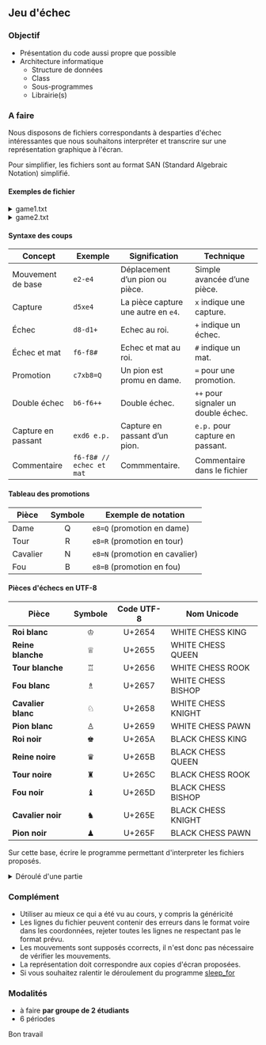 ## Jeu d'échec

### Objectif
- Présentation du code aussi propre que possible
- Architecture informatique
    - Structure de données
    - Class
    - Sous-programmes
    - Librairie(s)

### A faire
Nous disposons de fichiers correspondants à desparties d'échec intéressantes que nous souhaitons interpréter et transcrire sur une représentation graphique à l'écran.

Pour simplifier, les fichiers sont au format SAN (Standard Algebraic Notation) simplifié.

#### Exemples de fichier

<details>
<summary>game1.txt</summary>

~~~
e2-e4
e7-e5
g1-f3
b8-c6
f1-c4
f8-c5
c2-c3
g8-f6
d2-d4
e5xd4    // capture
c3xd4    // capture
c5-b4
b1-c3
d7-d6
e1-g1    // petit roque des blancs
e8-g8    // petit roque des noirs
h2-h3    // empêche Ng4
c8-e6
d1-d3
e6xc4    // capture
d3xc4    // capture
b4xc3    // capture
b2xc3    // capture
d6-d5
c4-c5
d5xe4    // capture
f3xe5    // capture
c6xe5    // capture
d4xe5    // capture
f6xd5    // capture
c5-c4
d5xc3    // capture
a2-a4    // prépare l'attaque à l'aile-dame
c3xe4    // capture
c4xe4    // capture
d8-d1+   // échec avec la dame
f1xd1    // capture de la dame en d1
a7-a5    // pousse le pion pour attaquer
c3-c4    // avance le pion pour bloquer
a8-e8    // la tour se centralise
c1-a3    // le fou prend une meilleure position
e4-c6    // positionnement stratégique du pion
e8-e6    // tour menace sur la 6ème rangée
a3-c5    // le fou contrôle les cases noires
f7-f5    // avance le pion pour libérer la tour
c5-d6    // fou menace la tour et contrôle la diagonale
e6xd6    // capture du fou
e4xd6    // capture de la tour
g7-g6    // crée une structure défensive
d6xc7    // capture, menace la tour en a8
g8-f7    // le roi noir s'active pour protéger
c7xb8=Q  // promotion en dame
f7-e6    // le roi s'approche pour tenter de bloquer
b8-b6+   // échec avec la dame
e6-f7    // le roi s'écarte
b6-f6+   // échec
f7-g8    // le roi fuit
f6-f8#   // mat avec la dame
~~~

</details>

<details>
<summary>game2.txt</summary>

~~~
e2-e4    // Les blancs occupent le centre
e7-e5    // Les noirs répondent symétriquement
g1-f3    // Les blancs attaquent le pion e5
b8-c6    // Les noirs protègent le pion e5
f1-c4    // Les blancs développent le fou et visent la case f7
f8-c5    // Les noirs développent leur fou et attaquent le centre
b1-c3    // Les blancs développent leur cavalier pour renforcer la pression
g8-f6    // Les noirs développent leur cavalier pour attaquer e4
d2-d4    // Les blancs ouvrent le centre
e5-d4    // Les noirs capturent le pion en d4
c3-d5    // Les blancs menacent le fou noir en c5 et la case f7
d4-d3    // Les noirs avancent leur pion pour attaquer la dame blanche
c1-g5    // Les blancs développent leur fou et attaquent le cavalier f6
d3-c2    // Les noirs capturent le pion et attaquent la dame blanche
d1-c2    // La dame blanche capture le pion noir en c2
h7-h6    // Les noirs menacent le fou blanc en g5
g5-f6    // Le fou blanc capture le cavalier noir en f6
g7xf6    // Le pion noir capture le fou blanc (capture)
c4xf7+   // Le fou blanc capture le pion f7 et donne échec au roi noir (capture et échec)
e1-g1    // Les blancs réalisent un petit roque pour sécuriser leur roi (petit roque)
c2-c1=Q  // Le pion noir se promeut en dame sur c1 (promotion en dame)
f3xe5+   // Le cavalier blanc capture le pion en e5 et donne échec au roi noir (capture et échec)
c1xf1+   // La dame noire capture la tour blanche en f1 et donne échec au roi blanc (capture et échec)
g1xf1    // Le roi blanc capture la dame noire en f1
f8xf1#   // La tour noire capture la tour blanche en f1 et donne échec et mat (capture et mat)
~~~

</details>

#### Syntaxe des coups

| **Concept**        | **Exemple**              | **Signification**                   | **Technique**                       |
|--------------------|--------------------------|-------------------------------------|-------------------------------------|
| Mouvement de base  | `e2-e4`                  | Déplacement d’un pion ou pièce.     | Simple avancée d’une pièce.         |
| Capture            | `d5xe4`                  | La pièce capture une autre en `e4`. | `x` indique une capture.            |
| Échec              | `d8-d1+`                 | Echec au roi.                       | `+` indique un échec.               |
| Échec et mat       | `f6-f8#`                 | Echec et mat au roi.                | `#` indique un mat.                 |
| Promotion          | `c7xb8=Q`                | Un pion est promu en dame.          | `=` pour une promotion.             |
| Double échec       | `b6-f6++`                | Double échec.                       | `++` pour signaler un double échec. |
| Capture en passant | `exd6 e.p.`              | Capture en passant d’un pion.       | `e.p.` pour capture en passant.     |
| Commentaire        | `f6-f8# // echec et mat` | Commmentaire.                       | Commentaire dans le fichier         |

#### Tableau des promotions

| **Pièce**  | **Symbole** | **Exemple de notation**           |
|------------|:-----------:|-----------------------------------|
| Dame       | Q           | `e8=Q` (promotion en dame)        |
| Tour       | R           | `e8=R` (promotion en tour)        |
| Cavalier   | N           | `e8=N` (promotion en cavalier)    |
| Fou        | B           | `e8=B` (promotion en fou)         |


#### Pièces d'échecs en UTF-8

| **Pièce**            | **Symbole** | **Code UTF-8**  | **Nom Unicode**            |
|----------------------|:-----------:|:---------------:|----------------------------|
| **Roi blanc**        | ♔           | U+2654          | WHITE CHESS KING           |
| **Reine blanche**    | ♕           | U+2655          | WHITE CHESS QUEEN          |
| **Tour blanche**     | ♖           | U+2656          | WHITE CHESS ROOK           |
| **Fou blanc**        | ♗           | U+2657          | WHITE CHESS BISHOP         |
| **Cavalier blanc**   | ♘           | U+2658          | WHITE CHESS KNIGHT         |
| **Pion blanc**       | ♙           | U+2659          | WHITE CHESS PAWN           |
| **Roi noir**         | ♚           | U+265A          | BLACK CHESS KING           |
| **Reine noire**      | ♛           | U+265B          | BLACK CHESS QUEEN          |
| **Tour noire**       | ♜           | U+265C          | BLACK CHESS ROOK           |
| **Fou noir**         | ♝           | U+265D          | BLACK CHESS BISHOP         |
| **Cavalier noir**    | ♞           | U+265E          | BLACK CHESS KNIGHT         |
| **Pion noir**        | ♟           | U+265F          | BLACK CHESS PAWN           |


Sur cette base, écrire le programme permettant d'interpreter les fichiers proposés.

<details>
<summary>Déroulé d'une partie</summary>

~~~
Ce programme ...

  A B C D E F G H
8 ♜ ♞ ♝ ♛ ♚ ♝ ♞ ♜
7 ♟ ♟ ♟ ♟ ♟ ♟ ♟ ♟
6 . . . . . . . .
5 . . . . . . . .
4 . . . . . . . .
3 . . . . . . . .
2 ♙ ♙ ♙ ♙ ♙ ♙ ♙ ♙
1 ♖ ♘ ♗ ♕ ♔ ♗ ♘ ♖

  A B C D E F G H
8 ♜ ♞ ♝ ♛ ♚ ♝ ♞ ♜
7 ♟ ♟ ♟ ♟ ♟ ♟ ♟ ♟
6 . . . . . . . .
5 . . . . . . . .
4 . . . . ♙ . . .
3 . . . . . . . .
2 ♙ ♙ ♙ ♙ . ♙ ♙ ♙
1 ♖ ♘ ♗ ♕ ♔ ♗ ♘ ♖



  A B C D E F G H
8 ♜ ♞ ♝ ♛ ♚ ♝ ♞ ♜
7 ♟ ♟ ♟ ♟ . ♟ ♟ ♟
6 . . . . . . . .
5 . . . . ♟ . . .
4 . . . . ♙ . . .
3 . . . . . . . .
2 ♙ ♙ ♙ ♙ . ♙ ♙ ♙
1 ♖ ♘ ♗ ♕ ♔ ♗ ♘ ♖



  A B C D E F G H
8 ♜ ♞ ♝ ♛ ♚ ♝ ♞ ♜
7 ♟ ♟ ♟ ♟ . ♟ ♟ ♟
6 . . . . . . . .
5 . . . . ♟ . . .
4 . . . . ♙ . . .
3 . . . . . ♘ . .
2 ♙ ♙ ♙ ♙ . ♙ ♙ ♙
1 ♖ ♘ ♗ ♕ ♔ ♗ . ♖



  A B C D E F G H
8 ♜ . ♝ ♛ ♚ ♝ ♞ ♜
7 ♟ ♟ ♟ ♟ . ♟ ♟ ♟
6 . . ♞ . . . . .
5 . . . . ♟ . . .
4 . . . . ♙ . . .
3 . . . . . ♘ . .
2 ♙ ♙ ♙ ♙ . ♙ ♙ ♙
1 ♖ ♘ ♗ ♕ ♔ ♗ . ♖



  A B C D E F G H
8 ♜ . ♝ ♛ ♚ ♝ ♞ ♜
7 ♟ ♟ ♟ ♟ . ♟ ♟ ♟
6 . . ♞ . . . . .
5 . . . . ♟ . . .
4 . . ♗ . ♙ . . .
3 . . . . . ♘ . .
2 ♙ ♙ ♙ ♙ . ♙ ♙ ♙
1 ♖ ♘ ♗ ♕ ♔ . . ♖



  A B C D E F G H
8 ♜ . ♝ ♛ ♚ . ♞ ♜
7 ♟ ♟ ♟ ♟ . ♟ ♟ ♟
6 . . ♞ . . . . .
5 . . ♝ . ♟ . . .
4 . . ♗ . ♙ . . .
3 . . . . . ♘ . .
2 ♙ ♙ ♙ ♙ . ♙ ♙ ♙
1 ♖ ♘ ♗ ♕ ♔ . . ♖



  A B C D E F G H
8 ♜ . ♝ ♛ ♚ . ♞ ♜
7 ♟ ♟ ♟ ♟ . ♟ ♟ ♟
6 . . ♞ . . . . .
5 . . ♝ . ♟ . . .
4 . . ♗ . ♙ . . .
3 . . ♙ . . ♘ . .
2 ♙ ♙ . ♙ . ♙ ♙ ♙
1 ♖ ♘ ♗ ♕ ♔ . . ♖



  A B C D E F G H
8 ♜ . ♝ ♛ ♚ . . ♜
7 ♟ ♟ ♟ ♟ . ♟ ♟ ♟
6 . . ♞ . . ♞ . .
5 . . ♝ . ♟ . . .
4 . . ♗ . ♙ . . .
3 . . ♙ . . ♘ . .
2 ♙ ♙ . ♙ . ♙ ♙ ♙
1 ♖ ♘ ♗ ♕ ♔ . . ♖



  A B C D E F G H
8 ♜ . ♝ ♛ ♚ . . ♜
7 ♟ ♟ ♟ ♟ . ♟ ♟ ♟
6 . . ♞ . . ♞ . .
5 . . ♝ . ♟ . . .
4 . . ♗ ♙ ♙ . . .
3 . . ♙ . . ♘ . .
2 ♙ ♙ . . . ♙ ♙ ♙
1 ♖ ♘ ♗ ♕ ♔ . . ♖



  A B C D E F G H
8 ♜ . ♝ ♛ ♚ . . ♜
7 ♟ ♟ ♟ ♟ . ♟ ♟ ♟
6 . . ♞ . . ♞ . .
5 . . ♝ . . . . .
4 . . ♗ ♟ ♙ . . .
3 . . ♙ . . ♘ . .
2 ♙ ♙ . . . ♙ ♙ ♙
1 ♖ ♘ ♗ ♕ ♔ . . ♖

capture


  A B C D E F G H
8 ♜ . ♝ ♛ ♚ . . ♜
7 ♟ ♟ ♟ ♟ . ♟ ♟ ♟
6 . . ♞ . . ♞ . .
5 . . ♝ . . . . .
4 . . ♗ ♙ ♙ . . .
3 . . . . . ♘ . .
2 ♙ ♙ . . . ♙ ♙ ♙
1 ♖ ♘ ♗ ♕ ♔ . . ♖

capture


  A B C D E F G H
8 ♜ . ♝ ♛ ♚ . . ♜
7 ♟ ♟ ♟ ♟ . ♟ ♟ ♟
6 . . ♞ . . ♞ . .
5 . . . . . . . .
4 . ♝ ♗ ♙ ♙ . . .
3 . . . . . ♘ . .
2 ♙ ♙ . . . ♙ ♙ ♙
1 ♖ ♘ ♗ ♕ ♔ . . ♖



  A B C D E F G H
8 ♜ . ♝ ♛ ♚ . . ♜
7 ♟ ♟ ♟ ♟ . ♟ ♟ ♟
6 . . ♞ . . ♞ . .
5 . . . . . . . .
4 . ♝ ♗ ♙ ♙ . . .
3 . . ♘ . . ♘ . .
2 ♙ ♙ . . . ♙ ♙ ♙
1 ♖ . ♗ ♕ ♔ . . ♖



  A B C D E F G H
8 ♜ . ♝ ♛ ♚ . . ♜
7 ♟ ♟ ♟ . . ♟ ♟ ♟
6 . . ♞ ♟ . ♞ . .
5 . . . . . . . .
4 . ♝ ♗ ♙ ♙ . . .
3 . . ♘ . . ♘ . .
2 ♙ ♙ . . . ♙ ♙ ♙
1 ♖ . ♗ ♕ ♔ . . ♖



  A B C D E F G H
8 ♜ . ♝ ♛ ♚ . . ♜
7 ♟ ♟ ♟ . . ♟ ♟ ♟
6 . . ♞ ♟ . ♞ . .
5 . . . . . . . .
4 . ♝ ♗ ♙ ♙ . . .
3 . . ♘ . . ♘ . .
2 ♙ ♙ . . . ♙ ♙ ♙
1 ♖ . ♗ ♕ . . ♔ ♖

petit roque des blancs


  A B C D E F G H
8 ♜ . ♝ ♛ . . ♚ ♜
7 ♟ ♟ ♟ . . ♟ ♟ ♟
6 . . ♞ ♟ . ♞ . .
5 . . . . . . . .
4 . ♝ ♗ ♙ ♙ . . .
3 . . ♘ . . ♘ . .
2 ♙ ♙ . . . ♙ ♙ ♙
1 ♖ . ♗ ♕ . . ♔ ♖

petit roque des noirs


  A B C D E F G H
8 ♜ . ♝ ♛ . . ♚ ♜
7 ♟ ♟ ♟ . . ♟ ♟ ♟
6 . . ♞ ♟ . ♞ . .
5 . . . . . . . .
4 . ♝ ♗ ♙ ♙ . . .
3 . . ♘ . . ♘ . ♙
2 ♙ ♙ . . . ♙ ♙ .
1 ♖ . ♗ ♕ . . ♔ ♖

empêche Ng4


  A B C D E F G H
8 ♜ . . ♛ . . ♚ ♜
7 ♟ ♟ ♟ . . ♟ ♟ ♟
6 . . ♞ ♟ ♝ ♞ . .
5 . . . . . . . .
4 . ♝ ♗ ♙ ♙ . . .
3 . . ♘ . . ♘ . ♙
2 ♙ ♙ . . . ♙ ♙ .
1 ♖ . ♗ ♕ . . ♔ ♖



  A B C D E F G H
8 ♜ . . ♛ . . ♚ ♜
7 ♟ ♟ ♟ . . ♟ ♟ ♟
6 . . ♞ ♟ ♝ ♞ . .
5 . . . . . . . .
4 . ♝ ♗ ♙ ♙ . . .
3 . . ♘ ♕ . ♘ . ♙
2 ♙ ♙ . . . ♙ ♙ .
1 ♖ . ♗ . . . ♔ ♖



  A B C D E F G H
8 ♜ . . ♛ . . ♚ ♜
7 ♟ ♟ ♟ . . ♟ ♟ ♟
6 . . ♞ ♟ . ♞ . .
5 . . . . . . . .
4 . ♝ ♝ ♙ ♙ . . .
3 . . ♘ ♕ . ♘ . ♙
2 ♙ ♙ . . . ♙ ♙ .
1 ♖ . ♗ . . . ♔ ♖

capture


  A B C D E F G H
8 ♜ . . ♛ . . ♚ ♜
7 ♟ ♟ ♟ . . ♟ ♟ ♟
6 . . ♞ ♟ . ♞ . .
5 . . . . . . . .
4 . ♝ ♕ ♙ ♙ . . .
3 . . ♘ . . ♘ . ♙
2 ♙ ♙ . . . ♙ ♙ .
1 ♖ . ♗ . . . ♔ ♖

capture


  A B C D E F G H
8 ♜ . . ♛ . . ♚ ♜
7 ♟ ♟ ♟ . . ♟ ♟ ♟
6 . . ♞ ♟ . ♞ . .
5 . . . . . . . .
4 . . ♕ ♙ ♙ . . .
3 . . ♝ . . ♘ . ♙
2 ♙ ♙ . . . ♙ ♙ .
1 ♖ . ♗ . . . ♔ ♖

capture


  A B C D E F G H
8 ♜ . . ♛ . . ♚ ♜
7 ♟ ♟ ♟ . . ♟ ♟ ♟
6 . . ♞ ♟ . ♞ . .
5 . . . . . . . .
4 . . ♕ ♙ ♙ . . .
3 . . ♙ . . ♘ . ♙
2 ♙ . . . . ♙ ♙ .
1 ♖ . ♗ . . . ♔ ♖

capture


  A B C D E F G H
8 ♜ . . ♛ . . ♚ ♜
7 ♟ ♟ ♟ . . ♟ ♟ ♟
6 . . ♞ . . ♞ . .
5 . . . ♟ . . . .
4 . . ♕ ♙ ♙ . . .
3 . . ♙ . . ♘ . ♙
2 ♙ . . . . ♙ ♙ .
1 ♖ . ♗ . . . ♔ ♖



  A B C D E F G H
8 ♜ . . ♛ . . ♚ ♜
7 ♟ ♟ ♟ . . ♟ ♟ ♟
6 . . ♞ . . ♞ . .
5 . . ♕ ♟ . . . .
4 . . . ♙ ♙ . . .
3 . . ♙ . . ♘ . ♙
2 ♙ . . . . ♙ ♙ .
1 ♖ . ♗ . . . ♔ ♖



  A B C D E F G H
8 ♜ . . ♛ . . ♚ ♜
7 ♟ ♟ ♟ . . ♟ ♟ ♟
6 . . ♞ . . ♞ . .
5 . . ♕ . . . . .
4 . . . ♙ ♟ . . .
3 . . ♙ . . ♘ . ♙
2 ♙ . . . . ♙ ♙ .
1 ♖ . ♗ . . . ♔ ♖

capture


  A B C D E F G H
8 ♜ . . ♛ . . ♚ ♜
7 ♟ ♟ ♟ . . ♟ ♟ ♟
6 . . ♞ . . ♞ . .
5 . . ♕ . ♘ . . .
4 . . . ♙ ♟ . . .
3 . . ♙ . . . . ♙
2 ♙ . . . . ♙ ♙ .
1 ♖ . ♗ . . . ♔ ♖

capture


  A B C D E F G H
8 ♜ . . ♛ . . ♚ ♜
7 ♟ ♟ ♟ . . ♟ ♟ ♟
6 . . . . . ♞ . .
5 . . ♕ . ♞ . . .
4 . . . ♙ ♟ . . .
3 . . ♙ . . . . ♙
2 ♙ . . . . ♙ ♙ .
1 ♖ . ♗ . . . ♔ ♖

capture


  A B C D E F G H
8 ♜ . . ♛ . . ♚ ♜
7 ♟ ♟ ♟ . . ♟ ♟ ♟
6 . . . . . ♞ . .
5 . . ♕ . ♙ . . .
4 . . . . ♟ . . .
3 . . ♙ . . . . ♙
2 ♙ . . . . ♙ ♙ .
1 ♖ . ♗ . . . ♔ ♖

capture


  A B C D E F G H
8 ♜ . . ♛ . . ♚ ♜
7 ♟ ♟ ♟ . . ♟ ♟ ♟
6 . . . . . . . .
5 . . ♕ ♞ ♙ . . .
4 . . . . ♟ . . .
3 . . ♙ . . . . ♙
2 ♙ . . . . ♙ ♙ .
1 ♖ . ♗ . . . ♔ ♖

capture


  A B C D E F G H
8 ♜ . . ♛ . . ♚ ♜
7 ♟ ♟ ♟ . . ♟ ♟ ♟
6 . . . . . . . .
5 . . . ♞ ♙ . . .
4 . . ♕ . ♟ . . .
3 . . ♙ . . . . ♙
2 ♙ . . . . ♙ ♙ .
1 ♖ . ♗ . . . ♔ ♖



  A B C D E F G H
8 ♜ . . ♛ . . ♚ ♜
7 ♟ ♟ ♟ . . ♟ ♟ ♟
6 . . . . . . . .
5 . . . . ♙ . . .
4 . . ♕ . ♟ . . .
3 . . ♞ . . . . ♙
2 ♙ . . . . ♙ ♙ .
1 ♖ . ♗ . . . ♔ ♖

capture


  A B C D E F G H
8 ♜ . . ♛ . . ♚ ♜
7 ♟ ♟ ♟ . . ♟ ♟ ♟
6 . . . . . . . .
5 . . . . ♙ . . .
4 ♙ . ♕ . ♟ . . .
3 . . ♞ . . . . ♙
2 . . . . . ♙ ♙ .
1 ♖ . ♗ . . . ♔ ♖

prépare l'attaque à l'aile-dame


  A B C D E F G H
8 ♜ . . ♛ . . ♚ ♜
7 ♟ ♟ ♟ . . ♟ ♟ ♟
6 . . . . . . . .
5 . . . . ♙ . . .
4 ♙ . ♕ . ♞ . . .
3 . . . . . . . ♙
2 . . . . . ♙ ♙ .
1 ♖ . ♗ . . . ♔ ♖

capture


  A B C D E F G H
8 ♜ . . ♛ . . ♚ ♜
7 ♟ ♟ ♟ . . ♟ ♟ ♟
6 . . . . . . . .
5 . . . . ♙ . . .
4 ♙ . . . ♕ . . .
3 . . . . . . . ♙
2 . . . . . ♙ ♙ .
1 ♖ . ♗ . . . ♔ ♖

capture


  A B C D E F G H
8 ♜ . . . . . ♚ ♜
7 ♟ ♟ ♟ . . ♟ ♟ ♟
6 . . . . . . . .
5 . . . . ♙ . . .
4 ♙ . . . ♕ . . .
3 . . . . . . . ♙
2 . . . . . ♙ ♙ .
1 ♖ . ♗ ♛ . . ♔ ♖

échec avec la dame


  A B C D E F G H
8 ♜ . . . . . ♚ ♜
7 ♟ ♟ ♟ . . ♟ ♟ ♟
6 . . . . . . . .
5 . . . . ♙ . . .
4 ♙ . . . ♕ . . .
3 . . . . . . . ♙
2 . . . . . ♙ ♙ .
1 ♖ . ♗ . . . ♔ ♖

capture de la dame en d1


  A B C D E F G H
8 ♜ . . . . . ♚ ♜
7 . ♟ ♟ . . ♟ ♟ ♟
6 . . . . . . . .
5 ♟ . . . ♙ . . .
4 ♙ . . . ♕ . . .
3 . . . . . . . ♙
2 . . . . . ♙ ♙ .
1 ♖ . ♗ . . . ♔ ♖

pousse le pion pour attaquer


  A B C D E F G H
8 ♜ . . . . . ♚ ♜
7 . ♟ ♟ . . ♟ ♟ ♟
6 . . . . . . . .
5 ♟ . . . ♙ . . .
4 ♙ . . . ♕ . . .
3 . . . . . . . ♙
2 . . . . . ♙ ♙ .
1 ♖ . ♗ . . . ♔ ♖

avance le pion pour bloquer


  A B C D E F G H
8 . . . . ♜ . ♚ ♜
7 . ♟ ♟ . . ♟ ♟ ♟
6 . . . . . . . .
5 ♟ . . . ♙ . . .
4 ♙ . . . ♕ . . .
3 . . . . . . . ♙
2 . . . . . ♙ ♙ .
1 ♖ . ♗ . . . ♔ ♖

la tour se centralise


  A B C D E F G H
8 . . . . ♜ . ♚ ♜
7 . ♟ ♟ . . ♟ ♟ ♟
6 . . . . . . . .
5 ♟ . . . ♙ . . .
4 ♙ . . . ♕ . . .
3 ♗ . . . . . . ♙
2 . . . . . ♙ ♙ .
1 ♖ . . . . . ♔ ♖

le fou prend une meilleure position


  A B C D E F G H
8 . . . . ♜ . ♚ ♜
7 . ♟ ♟ . . ♟ ♟ ♟
6 . . ♕ . . . . .
5 ♟ . . . ♙ . . .
4 ♙ . . . . . . .
3 ♗ . . . . . . ♙
2 . . . . . ♙ ♙ .
1 ♖ . . . . . ♔ ♖

positionnement stratégique du pion


  A B C D E F G H
8 . . . . . . ♚ ♜
7 . ♟ ♟ . . ♟ ♟ ♟
6 . . ♕ . ♜ . . .
5 ♟ . . . ♙ . . .
4 ♙ . . . . . . .
3 ♗ . . . . . . ♙
2 . . . . . ♙ ♙ .
1 ♖ . . . . . ♔ ♖

tour menace sur la 6ème rangée


  A B C D E F G H
8 . . . . . . ♚ ♜
7 . ♟ ♟ . . ♟ ♟ ♟
6 . . ♕ . ♜ . . .
5 ♟ . ♗ . ♙ . . .
4 ♙ . . . . . . .
3 . . . . . . . ♙
2 . . . . . ♙ ♙ .
1 ♖ . . . . . ♔ ♖

le fou contrôle les cases noires


  A B C D E F G H
8 . . . . . . ♚ ♜
7 . ♟ ♟ . . . ♟ ♟
6 . . ♕ . ♜ . . .
5 ♟ . ♗ . ♙ ♟ . .
4 ♙ . . . . . . .
3 . . . . . . . ♙
2 . . . . . ♙ ♙ .
1 ♖ . . . . . ♔ ♖

avance le pion pour libérer la tour


  A B C D E F G H
8 . . . . . . ♚ ♜
7 . ♟ ♟ . . . ♟ ♟
6 . . ♕ ♗ ♜ . . .
5 ♟ . . . ♙ ♟ . .
4 ♙ . . . . . . .
3 . . . . . . . ♙
2 . . . . . ♙ ♙ .
1 ♖ . . . . . ♔ ♖

fou menace la tour et contrôle la diagonale


  A B C D E F G H
8 . . . . . . ♚ ♜
7 . ♟ ♟ . . . ♟ ♟
6 . . ♕ ♜ . . . .
5 ♟ . . . ♙ ♟ . .
4 ♙ . . . . . . .
3 . . . . . . . ♙
2 . . . . . ♙ ♙ .
1 ♖ . . . . . ♔ ♖

capture du fou


  A B C D E F G H
8 . . . . . . ♚ ♜
7 . ♟ ♟ . . . ♟ ♟
6 . . ♕ . . . . .
5 ♟ . . . ♙ ♟ . .
4 ♙ . . . . . . .
3 . . . . . . . ♙
2 . . . . . ♙ ♙ .
1 ♖ . . . . . ♔ ♖

capture de la tour


  A B C D E F G H
8 . . . . . . ♚ ♜
7 . ♟ ♟ . . . . ♟
6 . . ♕ . . . ♟ .
5 ♟ . . . ♙ ♟ . .
4 ♙ . . . . . . .
3 . . . . . . . ♙
2 . . . . . ♙ ♙ .
1 ♖ . . . . . ♔ ♖

crée une structure défensive


  A B C D E F G H
8 . . . . . . ♚ ♜
7 . ♟ . . . . . ♟
6 . . ♕ . . . ♟ .
5 ♟ . . . ♙ ♟ . .
4 ♙ . . . . . . .
3 . . . . . . . ♙
2 . . . . . ♙ ♙ .
1 ♖ . . . . . ♔ ♖

capture, menace la tour en a8


  A B C D E F G H
8 . . . . . . . ♜
7 . ♟ . . . ♚ . ♟
6 . . ♕ . . . ♟ .
5 ♟ . . . ♙ ♟ . .
4 ♙ . . . . . . .
3 . . . . . . . ♙
2 . . . . . ♙ ♙ .
1 ♖ . . . . . ♔ ♖

le roi noir s'active pour protéger


  A B C D E F G H
8 . ♗ . . . . . ♜
7 . ♟ . . . ♚ . ♟
6 . . ♕ . . . ♟ .
5 ♟ . . . ♙ ♟ . .
4 ♙ . . . . . . .
3 . . . . . . . ♙
2 . . . . . ♙ ♙ .
1 ♖ . . . . . ♔ ♖

promotion en dame


  A B C D E F G H
8 . ♗ . . . . . ♜
7 . ♟ . . . . . ♟
6 . . ♕ . ♚ . ♟ .
5 ♟ . . . ♙ ♟ . .
4 ♙ . . . . . . .
3 . . . . . . . ♙
2 . . . . . ♙ ♙ .
1 ♖ . . . . . ♔ ♖

le roi s'approche pour tenter de bloquer


  A B C D E F G H
8 . . . . . . . ♜
7 . ♟ . . . . . ♟
6 . ♗ ♕ . ♚ . ♟ .
5 ♟ . . . ♙ ♟ . .
4 ♙ . . . . . . .
3 . . . . . . . ♙
2 . . . . . ♙ ♙ .
1 ♖ . . . . . ♔ ♖

échec avec la dame


  A B C D E F G H
8 . . . . . . . ♜
7 . ♟ . . . ♚ . ♟
6 . ♗ ♕ . . . ♟ .
5 ♟ . . . ♙ ♟ . .
4 ♙ . . . . . . .
3 . . . . . . . ♙
2 . . . . . ♙ ♙ .
1 ♖ . . . . . ♔ ♖

le roi s'écarte


  A B C D E F G H
8 . . . . . . . ♜
7 . ♟ . . . ♚ . ♟
6 . . ♕ . . ♗ ♟ .
5 ♟ . . . ♙ ♟ . .
4 ♙ . . . . . . .
3 . . . . . . . ♙
2 . . . . . ♙ ♙ .
1 ♖ . . . . . ♔ ♖

échec


  A B C D E F G H
8 . . . . . . ♚ ♜
7 . ♟ . . . . . ♟
6 . . ♕ . . ♗ ♟ .
5 ♟ . . . ♙ ♟ . .
4 ♙ . . . . . . .
3 . . . . . . . ♙
2 . . . . . ♙ ♙ .
1 ♖ . . . . . ♔ ♖

le roi fuit


  A B C D E F G H
8 . . . . . ♗ ♚ ♜
7 . ♟ . . . . . ♟
6 . . ♕ . . . ♟ .
5 ♟ . . . ♙ ♟ . .
4 ♙ . . . . . . .
3 . . . . . . . ♙
2 . . . . . ♙ ♙ .
1 ♖ . . . . . ♔ ♖

mat avec la dame
~~~

</details>

### Complément

- Utiliser au mieux ce qui a été vu au cours, y compris la généricité
- Les lignes du fichier peuvent contenir des erreurs dans le format voire dans les coordonnées, rejeter toutes les lignes ne respectant pas le format prévu.
- Les mouvements sont supposés ccorrects, il n'est donc pas nécessaire de vérifier les mouvements.
- La représentation doit correspondre aux copies d'écran proposées.
- Si vous souhaitez ralentir le déroulement du programme [sleep_for](https://cplusplus.com/reference/thread/this_thread/sleep_for/)

### Modalités
- à faire **par groupe de 2 étudiants**
- 6 périodes

Bon travail
